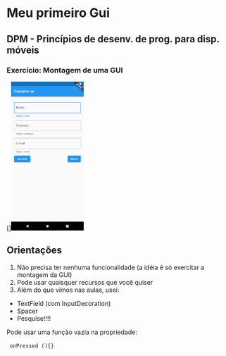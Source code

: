 # Meu primeiro Gui

## DPM - Princípios de desenv. de prog. para disp. móveis

### Exercício: Montagem de uma GUI

[]<img src="images/Screenshot_1638468579.png" style="zoom:33%;" />

## Orientações

1. Não precisa ter nenhuma funcionalidade (a idéia é só exercitar a montagem da GUI)
2. Pode usar quaisquer recursos que você quiser
3. Além do que vimos nas aulas, usei:

- TextField (com InputDecoration)
- Spacer
- Pesquise!!!!

Pode usar uma função vazia na propriedade:

```
 onPressed (){}
```

